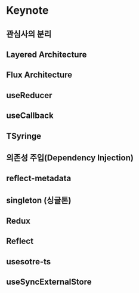 # Keynote

## 관심사의 분리

## Layered Architecture

## Flux Architecture

## useReducer

## useCallback

## TSyringe

## 의존성 주입(Dependency Injection)

## reflect-metadata

## singleton (싱글톤)

## Redux

## Reflect

## usesotre-ts

## useSyncExternalStore
